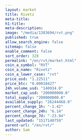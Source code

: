 ```yaml
---
layout: market
title: Rivetz
meta-title: 
h1-title: 
meta-description: 
image: "/media/1383694/rvt.png"
published: true
allow_search_engine: false
sitemap: false
enable_comment: false
sort_order: 328
permalink: "/en/rvt/market.html"
coin_a_symbol: "RVT"
coin_a_name: "Rivetz"
coin_a_lower_case: "rvt"
price_usd: "1.22511"
price_btc: "0.00010427"
24h_volume_usd: "140934.0"
market_cap_usd: "200000000.0"
total_supply: "200000000.0"
available_supply: "26244468.0"
percent_change_1h: "-1.42"
percent_change_24h: "6.14"
percent_change_7d: "-23.94"
last_updated: "1517140759"
parent-url: "/en/rvt/"
author: Sam
---
```


